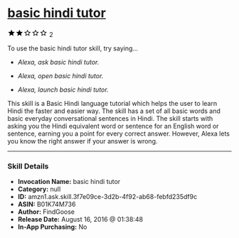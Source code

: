 # [basic hindi tutor](http://alexa.amazon.com/#skills/amzn1.ask.skill.3f7e09ce-3d2b-4f92-ab68-febfd235df9c)
![2 stars](../../images/ic_star_black_18dp_1x.png)![2 stars](../../images/ic_star_black_18dp_1x.png)![2 stars](../../images/ic_star_border_black_18dp_1x.png)![2 stars](../../images/ic_star_border_black_18dp_1x.png)![2 stars](../../images/ic_star_border_black_18dp_1x.png) 2

To use the basic hindi tutor skill, try saying...

* *Alexa, ask basic hindi tutor.*

* *Alexa, open basic hindi tutor.*

* *Alexa, launch basic hindi tutor.*

This skill is a Basic Hindi language tutorial which helps the user to learn Hindi the faster and easier way. The skill has a set of all basic words and basic everyday conversational sentences in Hindi.
The skill starts with asking you the Hindi equivalent word or sentence for an English​ word or sentence, earning you a point for every correct answer. However, Alexa lets you know the right answer if your answer is wrong.

***

### Skill Details

* **Invocation Name:** basic hindi tutor
* **Category:** null
* **ID:** amzn1.ask.skill.3f7e09ce-3d2b-4f92-ab68-febfd235df9c
* **ASIN:** B01K74M736
* **Author:** FindGoose
* **Release Date:** August 16, 2016 @ 01:38:48
* **In-App Purchasing:** No
